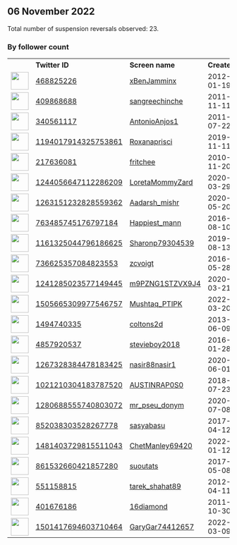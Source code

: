 
## 06 November 2022
Total number of suspension reversals observed: 23.

### By follower count
<table><tr><th></th><th align="left">Twitter ID</th><th align="left">Screen name</th>
<th align="left">Created</th><th align="left">Status</th><th align="left">Suspended</th><th align="left">Followers</th>
<tr><td><a href="https://pbs.twimg.com/profile_images/1614528356212514816/bhz3Mcl5_normal.jpg"><img src="https://pbs.twimg.com/profile_images/1614528356212514816/bhz3Mcl5_normal.jpg" width="40px" height="40px" align="center"/></a></td><td><a href="https://twitter.com/intent/user?user_id=468825226">468825226</a></td><td><a href="https://twitter.com/xBenJamminx">xBenJamminx</a></td><td>2012-01-19</td><td align="center"></td><td>2022-10-28</td><td>82328</td></tr>
<tr><td><a href="https://pbs.twimg.com/profile_images/1593729866955898881/KCz1Q3ul_normal.jpg"><img src="https://pbs.twimg.com/profile_images/1593729866955898881/KCz1Q3ul_normal.jpg" width="40px" height="40px" align="center"/></a></td><td><a href="https://twitter.com/intent/user?user_id=409868688">409868688</a></td><td><a href="https://twitter.com/sangreechinche">sangreechinche</a></td><td>2011-11-11</td><td align="center"></td><td></td><td>27714</td></tr>
<tr><td><a href="https://pbs.twimg.com/profile_images/1578748378707542017/gYGyM4Hd_normal.jpg"><img src="https://pbs.twimg.com/profile_images/1578748378707542017/gYGyM4Hd_normal.jpg" width="40px" height="40px" align="center"/></a></td><td><a href="https://twitter.com/intent/user?user_id=340561117">340561117</a></td><td><a href="https://twitter.com/AntonioAnjos1">AntonioAnjos1</a></td><td>2011-07-22</td><td align="center"></td><td></td><td>5356</td></tr>
<tr><td><a href="https://pbs.twimg.com/profile_images/1593476729070313472/9qkLy4pz_normal.jpg"><img src="https://pbs.twimg.com/profile_images/1593476729070313472/9qkLy4pz_normal.jpg" width="40px" height="40px" align="center"/></a></td><td><a href="https://twitter.com/intent/user?user_id=1194017914325753861">1194017914325753861</a></td><td><a href="https://twitter.com/Roxanaprisci">Roxanaprisci</a></td><td>2019-11-11</td><td align="center"></td><td></td><td>4100</td></tr>
<tr><td><a href="https://pbs.twimg.com/profile_images/955815110299324416/ssuqN4ln_normal.jpg"><img src="https://pbs.twimg.com/profile_images/955815110299324416/ssuqN4ln_normal.jpg" width="40px" height="40px" align="center"/></a></td><td><a href="https://twitter.com/intent/user?user_id=217636081">217636081</a></td><td><a href="https://twitter.com/fritchee">fritchee</a></td><td>2010-11-20</td><td align="center"></td><td></td><td>3602</td></tr>
<tr><td><a href="https://pbs.twimg.com/profile_images/1327300225246097411/M6Hc1vSO_normal.jpg"><img src="https://pbs.twimg.com/profile_images/1327300225246097411/M6Hc1vSO_normal.jpg" width="40px" height="40px" align="center"/></a></td><td><a href="https://twitter.com/intent/user?user_id=1244056647112286209">1244056647112286209</a></td><td><a href="https://twitter.com/LoretaMommyZard">LoretaMommyZard</a></td><td>2020-03-29</td><td align="center"></td><td></td><td>1209</td></tr>
<tr><td><a href="https://pbs.twimg.com/profile_images/1580422216000634880/j8utrd7h_normal.jpg"><img src="https://pbs.twimg.com/profile_images/1580422216000634880/j8utrd7h_normal.jpg" width="40px" height="40px" align="center"/></a></td><td><a href="https://twitter.com/intent/user?user_id=1263151232828559362">1263151232828559362</a></td><td><a href="https://twitter.com/Aadarsh_mishr">Aadarsh_mishr</a></td><td>2020-05-20</td><td align="center"></td><td></td><td>1207</td></tr>
<tr><td><a href="https://pbs.twimg.com/profile_images/1569308832693731328/s2Z0kBqy_normal.jpg"><img src="https://pbs.twimg.com/profile_images/1569308832693731328/s2Z0kBqy_normal.jpg" width="40px" height="40px" align="center"/></a></td><td><a href="https://twitter.com/intent/user?user_id=763485745176797184">763485745176797184</a></td><td><a href="https://twitter.com/Happiest_mann">Happiest_mann</a></td><td>2016-08-10</td><td align="center"></td><td></td><td>766</td></tr>
<tr><td><a href="https://pbs.twimg.com/profile_images/1253435237213728770/ptfWaWCh_normal.jpg"><img src="https://pbs.twimg.com/profile_images/1253435237213728770/ptfWaWCh_normal.jpg" width="40px" height="40px" align="center"/></a></td><td><a href="https://twitter.com/intent/user?user_id=1161325044796186625">1161325044796186625</a></td><td><a href="https://twitter.com/Sharonp79304539">Sharonp79304539</a></td><td>2019-08-13</td><td align="center"></td><td></td><td>659</td></tr>
<tr><td><a href="https://pbs.twimg.com/profile_images/1576141306971185152/RIx79J_8_normal.jpg"><img src="https://pbs.twimg.com/profile_images/1576141306971185152/RIx79J_8_normal.jpg" width="40px" height="40px" align="center"/></a></td><td><a href="https://twitter.com/intent/user?user_id=736625357084823553">736625357084823553</a></td><td><a href="https://twitter.com/zcvoigt">zcvoigt</a></td><td>2016-05-28</td><td align="center"></td><td></td><td>269</td></tr>
<tr><td><a href="https://pbs.twimg.com/profile_images/1326892385696182274/kxAZB-Iq_normal.jpg"><img src="https://pbs.twimg.com/profile_images/1326892385696182274/kxAZB-Iq_normal.jpg" width="40px" height="40px" align="center"/></a></td><td><a href="https://twitter.com/intent/user?user_id=1241285023577149445">1241285023577149445</a></td><td><a href="https://twitter.com/m9PZNG1STZVX9J4">m9PZNG1STZVX9J4</a></td><td>2020-03-21</td><td align="center"></td><td></td><td>260</td></tr>
<tr><td><a href="https://pbs.twimg.com/profile_images/1505679786282307587/Z8NETMUH_normal.jpg"><img src="https://pbs.twimg.com/profile_images/1505679786282307587/Z8NETMUH_normal.jpg" width="40px" height="40px" align="center"/></a></td><td><a href="https://twitter.com/intent/user?user_id=1505665309977546757">1505665309977546757</a></td><td><a href="https://twitter.com/Mushtaq_PTIPK">Mushtaq_PTIPK</a></td><td>2022-03-20</td><td align="center"></td><td>2022-10-23</td><td>239</td></tr>
<tr><td><a href="https://pbs.twimg.com/profile_images/1151738929155981313/b1B7IOjv_normal.jpg"><img src="https://pbs.twimg.com/profile_images/1151738929155981313/b1B7IOjv_normal.jpg" width="40px" height="40px" align="center"/></a></td><td><a href="https://twitter.com/intent/user?user_id=1494740335">1494740335</a></td><td><a href="https://twitter.com/coltons2d">coltons2d</a></td><td>2013-06-09</td><td align="center"></td><td></td><td>223</td></tr>
<tr><td><a href="https://pbs.twimg.com/profile_images/1095457228646174720/ry86m9zM_normal.jpg"><img src="https://pbs.twimg.com/profile_images/1095457228646174720/ry86m9zM_normal.jpg" width="40px" height="40px" align="center"/></a></td><td><a href="https://twitter.com/intent/user?user_id=4857920537">4857920537</a></td><td><a href="https://twitter.com/stevieboy2018">stevieboy2018</a></td><td>2016-01-28</td><td align="center">🔒</td><td></td><td>187</td></tr>
<tr><td><a href="https://pbs.twimg.com/profile_images/1589107076885729281/q-s7RKQY_normal.jpg"><img src="https://pbs.twimg.com/profile_images/1589107076885729281/q-s7RKQY_normal.jpg" width="40px" height="40px" align="center"/></a></td><td><a href="https://twitter.com/intent/user?user_id=1267328384478183425">1267328384478183425</a></td><td><a href="https://twitter.com/nasir88nasir1">nasir88nasir1</a></td><td>2020-06-01</td><td align="center"></td><td></td><td>127</td></tr>
<tr><td><a href="https://pbs.twimg.com/profile_images/1636012113314422786/jtg2Zzdj_normal.jpg"><img src="https://pbs.twimg.com/profile_images/1636012113314422786/jtg2Zzdj_normal.jpg" width="40px" height="40px" align="center"/></a></td><td><a href="https://twitter.com/intent/user?user_id=1021210304183787520">1021210304183787520</a></td><td><a href="https://twitter.com/AUSTINRAP0S0">AUSTINRAP0S0</a></td><td>2018-07-23</td><td align="center"></td><td></td><td>69</td></tr>
<tr><td><a href="https://pbs.twimg.com/profile_images/1611900780352573440/hRq5W45-_normal.jpg"><img src="https://pbs.twimg.com/profile_images/1611900780352573440/hRq5W45-_normal.jpg" width="40px" height="40px" align="center"/></a></td><td><a href="https://twitter.com/intent/user?user_id=1280688555740803072">1280688555740803072</a></td><td><a href="https://twitter.com/mr_pseu_donym">mr_pseu_donym</a></td><td>2020-07-08</td><td align="center"></td><td></td><td>68</td></tr>
<tr><td><a href="https://pbs.twimg.com/profile_images/1613672364461658112/qGTpAEWK_normal.jpg"><img src="https://pbs.twimg.com/profile_images/1613672364461658112/qGTpAEWK_normal.jpg" width="40px" height="40px" align="center"/></a></td><td><a href="https://twitter.com/intent/user?user_id=852038303528267778">852038303528267778</a></td><td><a href="https://twitter.com/sasyabasu">sasyabasu</a></td><td>2017-04-12</td><td align="center"></td><td></td><td>63</td></tr>
<tr><td><a href="https://pbs.twimg.com/profile_images/1481403871952056320/dzOJgz8-_normal.jpg"><img src="https://pbs.twimg.com/profile_images/1481403871952056320/dzOJgz8-_normal.jpg" width="40px" height="40px" align="center"/></a></td><td><a href="https://twitter.com/intent/user?user_id=1481403729815511043">1481403729815511043</a></td><td><a href="https://twitter.com/ChetManley69420">ChetManley69420</a></td><td>2022-01-12</td><td align="center"></td><td>2022-09-30</td><td>63</td></tr>
<tr><td><a href="https://pbs.twimg.com/profile_images/861534100536123392/LNm3D8IC_normal.jpg"><img src="https://pbs.twimg.com/profile_images/861534100536123392/LNm3D8IC_normal.jpg" width="40px" height="40px" align="center"/></a></td><td><a href="https://twitter.com/intent/user?user_id=861532660421857280">861532660421857280</a></td><td><a href="https://twitter.com/suoutats">suoutats</a></td><td>2017-05-08</td><td align="center"></td><td></td><td>58</td></tr>
<tr><td><a href="https://pbs.twimg.com/profile_images/884759964681633793/9dkv4SbF_normal.jpg"><img src="https://pbs.twimg.com/profile_images/884759964681633793/9dkv4SbF_normal.jpg" width="40px" height="40px" align="center"/></a></td><td><a href="https://twitter.com/intent/user?user_id=551158815">551158815</a></td><td><a href="https://twitter.com/tarek_shahat89">tarek_shahat89</a></td><td>2012-04-11</td><td align="center"></td><td>2022-02-28</td><td>34</td></tr>
<tr><td><a href="https://abs.twimg.com/sticky/default_profile_images/default_profile_normal.png"><img src="https://abs.twimg.com/sticky/default_profile_images/default_profile_normal.png" width="40px" height="40px" align="center"/></a></td><td><a href="https://twitter.com/intent/user?user_id=401676186">401676186</a></td><td><a href="https://twitter.com/16diamond">16diamond</a></td><td>2011-10-30</td><td align="center"></td><td></td><td>24</td></tr>
<tr><td><a href="https://abs.twimg.com/sticky/default_profile_images/default_profile_normal.png"><img src="https://abs.twimg.com/sticky/default_profile_images/default_profile_normal.png" width="40px" height="40px" align="center"/></a></td><td><a href="https://twitter.com/intent/user?user_id=1501417694603710464">1501417694603710464</a></td><td><a href="https://twitter.com/GaryGar74412657">GaryGar74412657</a></td><td>2022-03-09</td><td align="center"></td><td>2022-10-20</td><td>14</td></tr>
</table>

